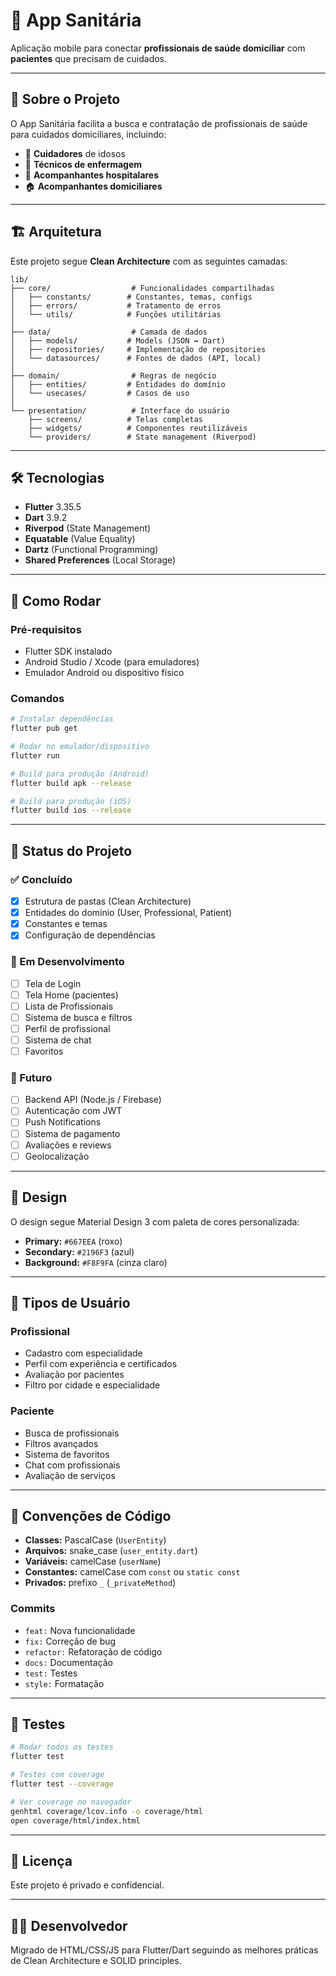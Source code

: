 # 🏥 App Sanitária

Aplicação mobile para conectar **profissionais de saúde domiciliar** com **pacientes** que precisam de cuidados.

---

## 📱 Sobre o Projeto

O App Sanitária facilita a busca e contratação de profissionais de saúde para cuidados domiciliares, incluindo:
- 👴 **Cuidadores** de idosos
- 💉 **Técnicos de enfermagem**
- 🏥 **Acompanhantes hospitalares**
- 🏠 **Acompanhantes domiciliares**

---

## 🏗️ Arquitetura

Este projeto segue **Clean Architecture** com as seguintes camadas:

```
lib/
├── core/                  # Funcionalidades compartilhadas
│   ├── constants/        # Constantes, temas, configs
│   ├── errors/           # Tratamento de erros
│   └── utils/            # Funções utilitárias
│
├── data/                  # Camada de dados
│   ├── models/           # Models (JSON ↔ Dart)
│   ├── repositories/     # Implementação de repositories
│   └── datasources/      # Fontes de dados (API, local)
│
├── domain/                # Regras de negócio
│   ├── entities/         # Entidades do domínio
│   └── usecases/         # Casos de uso
│
└── presentation/          # Interface do usuário
    ├── screens/          # Telas completas
    ├── widgets/          # Componentes reutilizáveis
    └── providers/        # State management (Riverpod)
```

---

## 🛠️ Tecnologias

- **Flutter** 3.35.5
- **Dart** 3.9.2
- **Riverpod** (State Management)
- **Equatable** (Value Equality)
- **Dartz** (Functional Programming)
- **Shared Preferences** (Local Storage)

---

## 🚀 Como Rodar

### Pré-requisitos
- Flutter SDK instalado
- Android Studio / Xcode (para emuladores)
- Emulador Android ou dispositivo físico

### Comandos

```bash
# Instalar dependências
flutter pub get

# Rodar no emulador/dispositivo
flutter run

# Build para produção (Android)
flutter build apk --release

# Build para produção (iOS)
flutter build ios --release
```

---

## 📂 Status do Projeto

### ✅ Concluído
- [x] Estrutura de pastas (Clean Architecture)
- [x] Entidades do domínio (User, Professional, Patient)
- [x] Constantes e temas
- [x] Configuração de dependências

### 🚧 Em Desenvolvimento
- [ ] Tela de Login
- [ ] Tela Home (pacientes)
- [ ] Lista de Profissionais
- [ ] Sistema de busca e filtros
- [ ] Perfil de profissional
- [ ] Sistema de chat
- [ ] Favoritos

### 📅 Futuro
- [ ] Backend API (Node.js / Firebase)
- [ ] Autenticação com JWT
- [ ] Push Notifications
- [ ] Sistema de pagamento
- [ ] Avaliações e reviews
- [ ] Geolocalização

---

## 🎨 Design

O design segue Material Design 3 com paleta de cores personalizada:
- **Primary:** `#667EEA` (roxo)
- **Secondary:** `#2196F3` (azul)
- **Background:** `#F8F9FA` (cinza claro)

---

## 👥 Tipos de Usuário

### Profissional
- Cadastro com especialidade
- Perfil com experiência e certificados
- Avaliação por pacientes
- Filtro por cidade e especialidade

### Paciente
- Busca de profissionais
- Filtros avançados
- Sistema de favoritos
- Chat com profissionais
- Avaliação de serviços

---

## 📝 Convenções de Código

- **Classes:** PascalCase (`UserEntity`)
- **Arquivos:** snake_case (`user_entity.dart`)
- **Variáveis:** camelCase (`userName`)
- **Constantes:** camelCase com `const` ou `static const`
- **Privados:** prefixo `_` (`_privateMethod`)

### Commits
- `feat:` Nova funcionalidade
- `fix:` Correção de bug
- `refactor:` Refatoração de código
- `docs:` Documentação
- `test:` Testes
- `style:` Formatação

---

## 🧪 Testes

```bash
# Rodar todos os testes
flutter test

# Testes com coverage
flutter test --coverage

# Ver coverage no navegador
genhtml coverage/lcov.info -o coverage/html
open coverage/html/index.html
```

---

## 📄 Licença

Este projeto é privado e confidencial.

---

## 👨‍💻 Desenvolvedor

Migrado de HTML/CSS/JS para Flutter/Dart seguindo as melhores práticas de Clean Architecture e SOLID principles.
